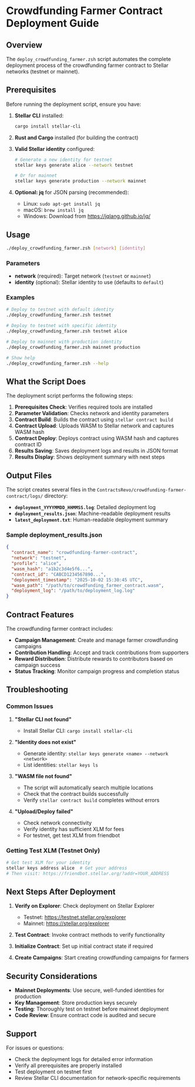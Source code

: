 # Crowdfunding Farmer Contract Deployment Guide

## Overview

The `deploy_crowdfunding_farmer.zsh` script automates the complete deployment process of the crowdfunding farmer contract to Stellar networks (testnet or mainnet).

## Prerequisites

Before running the deployment script, ensure you have:

1. **Stellar CLI** installed:
   ```bash
   cargo install stellar-cli
   ```

2. **Rust and Cargo** installed (for building the contract)

3. **Valid Stellar identity** configured:
   ```bash
   # Generate a new identity for testnet
   stellar keys generate alice --network testnet
   
   # Or for mainnet
   stellar keys generate production --network mainnet
   ```

4. **Optional: jq** for JSON parsing (recommended):
   - Linux: `sudo apt-get install jq`
   - macOS: `brew install jq`
   - Windows: Download from https://jqlang.github.io/jq/

## Usage

```bash
./deploy_crowdfunding_farmer.zsh [network] [identity]
```

### Parameters

- **network** (required): Target network (`testnet` or `mainnet`)
- **identity** (optional): Stellar identity to use (defaults to `default`)

### Examples

```bash
# Deploy to testnet with default identity
./deploy_crowdfunding_farmer.zsh testnet

# Deploy to testnet with specific identity
./deploy_crowdfunding_farmer.zsh testnet alice

# Deploy to mainnet with production identity
./deploy_crowdfunding_farmer.zsh mainnet production

# Show help
./deploy_crowdfunding_farmer.zsh --help
```

## What the Script Does

The deployment script performs the following steps:

1. **Prerequisites Check**: Verifies required tools are installed
2. **Parameter Validation**: Checks network and identity parameters
3. **Contract Build**: Builds the contract using `stellar contract build`
4. **Contract Upload**: Uploads WASM to Stellar network and captures WASM hash
5. **Contract Deploy**: Deploys contract using WASM hash and captures contract ID
6. **Results Saving**: Saves deployment logs and results in JSON format
7. **Results Display**: Shows deployment summary with next steps

## Output Files

The script creates several files in the `ContractsRevo/crowdfunding-farmer-contract/logs/` directory:

- **`deployment_YYYYMMDD_HHMMSS.log`**: Detailed deployment log
- **`deployment_results.json`**: Machine-readable deployment results
- **`latest_deployment.txt`**: Human-readable deployment summary

### Sample deployment_results.json

```json
{
  "contract_name": "crowdfunding-farmer-contract",
  "network": "testnet",
  "profile": "alice",
  "wasm_hash": "a1b2c3d4e5f6...",
  "contract_id": "CABCD1234567890...",
  "deployment_timestamp": "2025-10-02 15:30:45 UTC",
  "wasm_path": "/path/to/crowdfunding_farmer_contract.wasm",
  "deployment_log": "/path/to/deployment_log.log"
}
```

## Contract Features

The crowdfunding farmer contract includes:

- **Campaign Management**: Create and manage farmer crowdfunding campaigns
- **Contribution Handling**: Accept and track contributions from supporters
- **Reward Distribution**: Distribute rewards to contributors based on campaign success
- **Status Tracking**: Monitor campaign progress and completion status

## Troubleshooting

### Common Issues

1. **"Stellar CLI not found"**
   - Install Stellar CLI: `cargo install stellar-cli`

2. **"Identity does not exist"**
   - Generate identity: `stellar keys generate <name> --network <network>`
   - List identities: `stellar keys ls`

3. **"WASM file not found"**
   - The script will automatically search multiple locations
   - Check that the contract builds successfully
   - Verify `stellar contract build` completes without errors

4. **"Upload/Deploy failed"**
   - Check network connectivity
   - Verify identity has sufficient XLM for fees
   - For testnet, get test XLM from friendbot

### Getting Test XLM (Testnet Only)

```bash
# Get test XLM for your identity
stellar keys address alice  # Get your address
# Then visit: https://friendbot.stellar.org/?addr=YOUR_ADDRESS
```

## Next Steps After Deployment

1. **Verify on Explorer**: Check deployment on Stellar Explorer
   - Testnet: https://testnet.stellar.org/explorer
   - Mainnet: https://stellar.org/explorer

2. **Test Contract**: Invoke contract methods to verify functionality

3. **Initialize Contract**: Set up initial contract state if required

4. **Create Campaigns**: Start creating crowdfunding campaigns for farmers

## Security Considerations

- **Mainnet Deployments**: Use secure, well-funded identities for production
- **Key Management**: Store production keys securely
- **Testing**: Thoroughly test on testnet before mainnet deployment
- **Code Review**: Ensure contract code is audited and secure

## Support

For issues or questions:
- Check the deployment logs for detailed error information
- Verify all prerequisites are properly installed
- Test deployment on testnet first
- Review Stellar CLI documentation for network-specific requirements